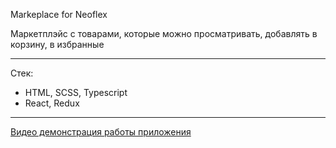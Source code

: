 Markeplace for Neoflex

Маркетплэйс с товарами, которые можно просматривать, добавлять в корзину, в избранные

---

Стек: 
- HTML, SCSS, Typescript
- React, Redux

---
[Видео демонстрация работы приложения](https://youtu.be/97CW-EXRB2Y)
